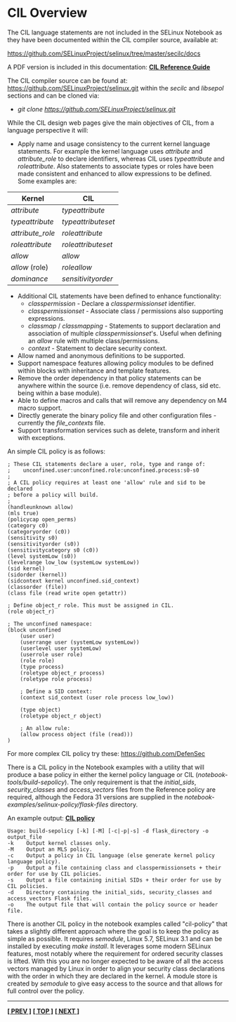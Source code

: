 # CIL Overview

The CIL language statements are not included in the SELinux Notebook as they
have been documented within the CIL compiler source, available at:

<https://github.com/SELinuxProject/selinux/tree/master/secilc/docs>

A PDF version is included in this documentation:
[**CIL Reference Guide**](./notebook-examples/selinux-policy/cil/CIL_Reference_Guide.pdf)

The CIL compiler source can be found at:
<https://github.com/SELinuxProject/selinux.git> within the *secilc* and
*libsepol* sections and can be cloned via:
- *git clone https://github.com/SELinuxProject/selinux.git*

While the CIL design web pages give the main objectives of CIL, from a
language perspective it will:

- Apply name and usage consistency to the current kernel language
  statements. For example the kernel language uses *attribute* and
  *attribute_role* to declare identifiers, whereas CIL uses
  *typeattribute* and *roleattribute*. Also statements to associate
  types or roles have been made consistent and enhanced to allow
  expressions to be defined. Some examples are:

|    Kernel        |      CIL           |
| ---------------- | ------------------ |
| *attribute*      | *typeattribute*    |
| *typeattribute*  | *typeattributeset* |
| *attribute_role* | *roleattribute*    |
| *roleattribute*  | *roleattributeset* |
| *allow*          | *allow*            |
| *allow* (role)   | *roleallow*        |
| *dominance*      | *sensitivityorder* |

- Additional CIL statements have been defined to enhance
  functionality:
  - *classpermission* - Declare a *classpermissionset* identifier.
  - *classpermissionset* - Associate class / permissions also supporting
    expressions.
  - *classmap* / *classmapping* - Statements to support declaration and
    association of multiple *classpermissionset*'s. Useful when defining an
    *allow* rule with multiple class/permissions.
  - *context* - Statement to declare security context.
- Allow named and anonymous definitions to be supported.
- Support namespace features allowing policy modules to be defined
  within blocks with inheritance and template features.
- Remove the order dependency in that policy statements can be
  anywhere within the source (i.e. remove dependency of class, sid
  etc. being within a base module).
- Able to define macros and calls that will remove any dependency on
  M4 macro support.
- Directly generate the binary policy file and other configuration
  files - currently the *file_contexts* file.
- Support transformation services such as delete, transform and
  inherit with exceptions.

An simple CIL policy is as follows:

```
; These CIL statements declare a user, role, type and range of:
;    unconfined.user:unconfined.role:unconfined.process:s0-s0
;
; A CIL policy requires at least one 'allow' rule and sid to be declared
; before a policy will build.
;
(handleunknown allow)
(mls true)
(policycap open_perms)
(category c0)
(categoryorder (c0))
(sensitivity s0)
(sensitivityorder (s0))
(sensitivitycategory s0 (c0))
(level systemLow (s0))
(levelrange low_low (systemLow systemLow))
(sid kernel)
(sidorder (kernel))
(sidcontext kernel unconfined.sid_context)
(classorder (file))
(class file (read write open getattr))

; Define object_r role. This must be assigned in CIL.
(role object_r)

; The unconfined namespace:
(block unconfined
	(user user)
	(userrange user (systemLow systemLow))
	(userlevel user systemLow)
	(userrole user role)
	(role role)
	(type process)
	(roletype object_r process)
	(roletype role process)

	; Define a SID context:
	(context sid_context (user role process low_low))

	(type object)
	(roletype object_r object)

	; An allow rule:
	(allow process object (file (read)))
)
```

For more complex CIL policy try these: <https://github.com/DefenSec>

There is a CIL policy in the Notebook examples with a utility
that will produce a base policy in either the kernel policy language or
CIL (*notebook-tools/build-sepolicy*). The only requirement is that the
*initial_sids*, *security_classes* and *access_vectors* files from
the Reference policy are required, although the Fedora 31 versions are
supplied in the *notebook-examples/selinux-policy/flask-files* directory.

An example output:
[**CIL policy**](./notebook-examples/selinux-policy/cil/cil-nb-policy.txt)

```
Usage: build-sepolicy [-k] [-M] [-c|-p|-s] -d flask_directory -o output_file
-k    Output kernel classes only.
-M    Output an MLS policy.
-c    Output a policy in CIL language (else generate kernel policy language policy).
-p    Output a file containing class and classpermissionsets + their order for use by CIL policies.
-s    Output a file containing initial SIDs + their order for use by CIL policies.
-d    Directory containing the initial_sids, security_classes and access_vectors Flask files.
-o    The output file that will contain the policy source or header file.
```
There is another CIL policy in the notebook examples called
"cil-policy" that takes a slightly different approach where the goal
is to keep the policy as simple as possible. It requires *semodule*,
Linux 5.7, SELinux 3.1 and can be installed by executing
*make install*. It leverages some modern SELinux features, most
notably where the requirement for ordered security classes is lifted.
With this you are no longer expected to be aware of all the access
vectors managed by Linux in order to align your security class
declarations with the order in which they are declared in the kernel.
A module store is created by *semodule* to give easy access to the
source and that allows for full control over the policy.

<!-- %CUTHERE% -->

---
**[[ PREV ]](policy_languages.md)** **[[ TOP ]](#)** **[[ NEXT ]](kernel_policy_language.md)**
